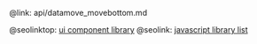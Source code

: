 @link: api/datamove_movebottom.md

@seolinktop: [ui component library](https://webix.com)
@seolink: [javascript library list](https://webix.com/widget/list/)
